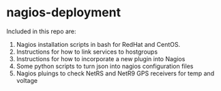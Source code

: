 nagios-deployment
=================

Included in this repo are:

1. Nagios installation scripts in bash for RedHat and CentOS.
2. Instructions for how to link services to hostgroups
3. Instructions for how to incorporate a new plugin into Nagios
4. Some python scripts to turn json into nagios configuration files
5. Nagios pluings to check NetRS and NetR9 GPS receivers for temp and voltage
